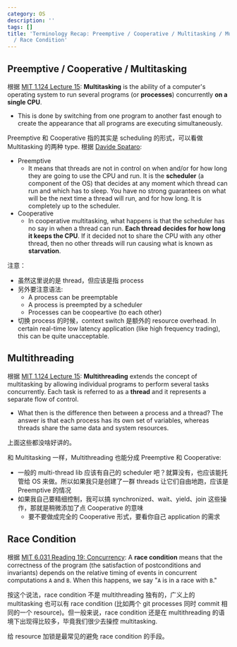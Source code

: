 ```yaml
---
category: OS
description: ''
tags: []
title: 'Terminology Recap: Preemptive / Cooperative / Multitasking / Multithreading
  / Race Condition'
---
```


## Preemptive / Cooperative / Multitasking

根据 [MIT 1.124 Lecture 15](http://web.mit.edu/1.124/LectureNotes/Multithreading.htm): **Multitasking** is the ability of a computer's operating system to run several programs (or **processes**) concurrently **on a single CPU**.

- This is done by switching from one program to another fast enough to create the appearance that all programs are executing simultaneously.

Preemptive 和 Cooperative 指的其实是 scheduling 的形式，可以看做 Multitasking 的两种 type. 根据 [Davide Spataro](https://stackoverflow.com/a/55703529): 

- Preemptive
    - It means that threads are not in control on when and/or for how long they are going to use the CPU and run. It is the **scheduler** (a component of the OS) that decides at any moment which thread can run and which has to sleep. You have no strong guarantees on what will be the next time a thread will run, and for how long. It is completely up to the scheduler.
- Cooperative
    - In cooperative multitasking, what happens is that the scheduler has no say in when a thread can run. **Each thread decides for how long it keeps the CPU**. If it decided not to share the CPU with any other thread, then no other threads will run causing what is known as **starvation**.

注意：

- 虽然这里说的是 thread，但应该是指 process
- 另外要注意语法:
  - A process can be preemptable
  - A process is preempted by a scheduler
  - Processes can be coopeartive (to each other)
- 切换 process 的时候，context switch 是额外的 resource overhead. In certain real-time low latency application (like high frequency trading), this can be quite unacceptable.

## Multithreading

根据 [MIT 1.124 Lecture 15](http://web.mit.edu/1.124/LectureNotes/Multithreading.htm): **Multithreading** extends the concept of multitasking by allowing individual programs to perform several tasks concurrently. Each task is referred to as a **thread** and it represents a separate flow of control.  

- What then is the difference then between a process and a thread? The answer is that each process has its own set of variables, whereas threads share the same data and system resources.

上面这些都没啥好讲的。

和 Multitasking 一样，Multithreading 也能分成 Preemptive 和 Cooperative:

- 一般的 multi-thread lib 应该有自己的 scheduler 吧？就算没有，也应该能托管给 OS 来做。所以如果我只是创建了一群 threads 让它们自由地跑，应该是 Preemptive 的情况
- 如果我自己要精细控制，我可以搞 synchronized、wait、yield、join 这些操作，那就是稍微添加了点 Cooperative 的意味
  - 要不要做成完全的 Cooperative 形式，要看你自己 application 的需求

## Race Condition

根据 [MIT 6.031 Reading 19: Concurrency](http://web.mit.edu/6.031/www/fa17/classes/19-concurrency/#race_condition): A **race condition** means that the correctness of the program (the satisfaction of postconditions and invariants) depends on the relative timing of events in concurrent computations `A` and `B`. When this happens, we say "`A` is in a race with `B`."

按这个说法，race condition 不是 multithreading 独有的，广义上的 multitasking 也可以有 race condition (比如两个 git processes 同时 commit 相同的一个 resource)。但一般来说，race condition 还是在 multithreading 的语境下出现得比较多，毕竟我们很少去操控 multitasking.

给 resource 加锁是最常见的避免 race condition 的手段。